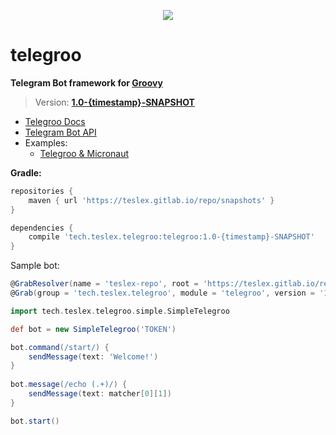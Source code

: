 <p align="center">
	<img src="https://gitlab.com/teslex/telegroo/assets/raw/master/images/telegroo-small.png">
	<h1>telegroo</h1>
</p>

**Telegram Bot framework for [Groovy](http://groovy-lang.org)**

> Version: **[1.0-{timestamp}-SNAPSHOT](https://gitlab.com/teslex/repo/tree/master/snapshots/tech/teslex/telegroo/telegroo)**

- [Telegroo Docs](https://teslex.gitlab.io/telegroo)
- [Telegram Bot API](https://core.telegram.org/bots/api)
- Examples:
	* [Telegroo & Micronaut](https://gitlab.com/teslex/telegroo/micronaut-example)


**Gradle:**

```groovy
repositories {
	maven { url 'https://teslex.gitlab.io/repo/snapshots' }
}

dependencies {
	compile 'tech.teslex.telegroo:telegroo:1.0-{timestamp}-SNAPSHOT'
}
```

Sample bot:

```groovy
@GrabResolver(name = 'teslex-repo', root = 'https://teslex.gitlab.io/repo/snapshots')
@Grab(group = 'tech.teslex.telegroo', module = 'telegroo', version = '1.0-{timestamp}-SNAPSHOT')

import tech.teslex.telegroo.simple.SimpleTelegroo

def bot = new SimpleTelegroo('TOKEN')

bot.command(/start/) {
	sendMessage(text: 'Welcome!')
}
	
bot.message(/echo (.+)/) {
	sendMessage(text: matcher[0][1])
}

bot.start()
```
